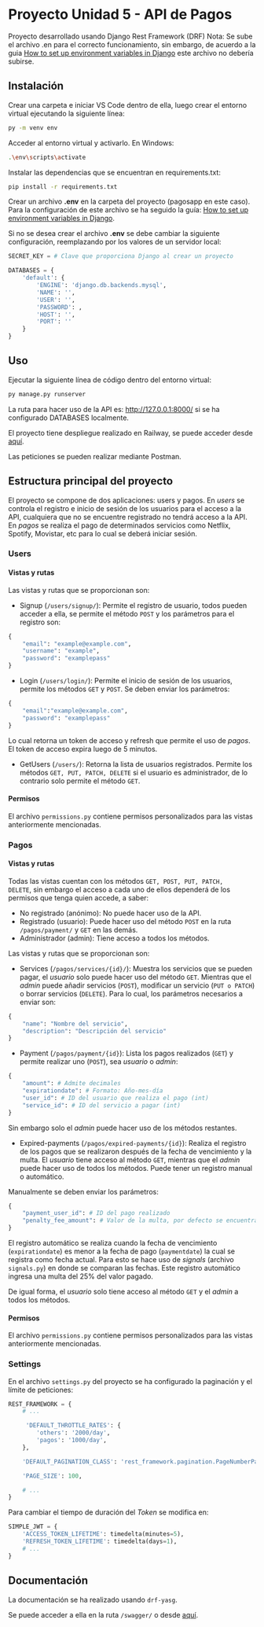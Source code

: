 # Proyecto Unidad 5 - API de Pagos

Proyecto desarrollado usando Django Rest Framework (DRF)
Nota: Se sube el archivo .en para el correcto funcionamiento, sin embargo, de acuerdo a la guia [How to set up environment variables in Django](https://alicecampkin.medium.com/how-to-set-up-environment-variables-in-django-f3c4db78c55f) este archivo no debería subirse.

## Instalación

Crear una carpeta e iniciar VS Code dentro de ella, luego crear el entorno virtual ejecutando la siguiente línea:

```bash
py -m venv env
```
Acceder al entorno virtual y activarlo. En Windows:

```bash
.\env\scripts\activate
```

Instalar las dependencias que se encuentran en requirements.txt:

```bash
pip install -r requirements.txt
```

Crear un archivo **.env** en la carpeta del proyecto (pagosapp en este caso). Para la configuración de este archivo se ha seguido la guía: [How to set up environment variables in Django](https://alicecampkin.medium.com/how-to-set-up-environment-variables-in-django-f3c4db78c55f).

Si no se desea crear el archivo **.env** se debe cambiar la siguiente configuración, reemplazando por los valores de un servidor local:
```py
SECRET_KEY = # Clave que proporciona Django al crear un proyecto

DATABASES = {
    'default': {
        'ENGINE': 'django.db.backends.mysql',
        'NAME': '',
        'USER': '',
        'PASSWORD': ,
        'HOST': '',
        'PORT': ''
    }
}
```

## Uso

Ejecutar la siguiente línea de código dentro del entorno virtual:
```python
py manage.py runserver
```
La ruta para hacer uso de la API es: http://127.0.0.1:8000/ si se ha configurado DATABASES localmente.

El proyecto tiene despliegue realizado en Railway, se puede acceder desde [aquí](https://proyecto-unidad5-production.up.railway.app/).

Las peticiones se pueden realizar mediante Postman.

## Estructura principal del proyecto

El proyecto se compone de dos aplicaciones: users y pagos. En *users* se controla el registro e inicio de sesión de los usuarios para el acceso a la API, cualquiera que no se encuentre registrado no tendrá acceso a la API. En *pagos* se realiza el pago de determinados servicios como Netflix, Spotify, Movistar, etc para lo cual se deberá iniciar sesión.

### Users

#### Vistas y rutas

Las vistas y rutas que se proporcionan son: 

- Signup (<code>/users/signup/</code>): Permite el registro de usuario, todos pueden acceder a ella, se permite el método <code>POST</code> y los parámetros para el registro son:

```py
{
    "email": "example@example.com",
    "username": "example",
    "password": "examplepass"
}
```

- Login (<code>/users/login/</code>): Permite el inicio de sesión de los usuarios, permite los métodos <code>GET</code> y <code>POST</code>. Se deben enviar los parámetros:
```py
{
    "email":"example@example.com",
    "password": "examplepass"
}
```

Lo cual retorna un token de acceso y refresh que permite el uso de *pagos*. El token de acceso expira luego de 5 minutos.

- GetUsers (<code>/users/</code>): Retorna la lista de usuarios registrados. Permite los métodos <code>GET, PUT, PATCH, DELETE</code> si el usuario es administrador, de lo contrario solo permite el método <code>GET</code>.

#### Permisos

El archivo <code>permissions.py</code> contiene permisos personalizados para las vistas anteriormente mencionadas.

### Pagos

#### Vistas y rutas

Todas las vistas cuentan con los métodos <code>GET, POST, PUT, PATCH, DELETE</code>, sin embargo el acceso a cada uno de ellos dependerá de los permisos que tenga quien accede, a saber:
- No registrado (anónimo): No puede hacer uso de la API.
- Registrado (usuario): Puede hacer uso del método <code>POST</code> en la ruta <code>/pagos/payment/</code> y <code>GET</code> en las demás.
- Administrador (admin): Tiene acceso a todos los métodos.

Las vistas y rutas que se proporcionan son: 

- Services (<code>/pagos/services/{id}/</code>): Muestra los servicios que se pueden pagar, el *usuario* solo puede hacer uso del método <code>GET</code>. Mientras que el *admin* puede añadir servicios (<code>POST</code>), modificar un servicio (<code>PUT o PATCH</code>) o borrar servicios (<code>DELETE</code>). Para lo cual, los parámetros necesarios a enviar son:

```py
{
    "name": "Nombre del servicio",
    "description": "Descripción del servicio"
}
```

- Payment (<code>/pagos/payment/{id}</code>): Lista los pagos realizados (<code>GET</code>) y permite realizar uno (<code>POST</code>), sea *usuario* o *admin*:

```py
{
    "amount": # Admite decimales
    "expirationdate": # Formato: Año-mes-día
    "user_id": # ID del usuario que realiza el pago (int)
    "service_id": # ID del servicio a pagar (int)
}
```
Sin embargo solo el *admin* puede hacer uso de los métodos restantes.

- Expired-payments (<code>/pagos/expired-payments/{id}</code>): Realiza el registro de los pagos que se realizaron después de la fecha de vencimiento y la multa. El *usuario* tiene acceso al método <code>GET</code>, mientras que el *admin* puede hacer uso de todos los métodos. Puede tener un registro manual o automático. 

Manualmente se deben enviar los parámetros:
```py
{
    "payment_user_id": # ID del pago realizado
    "penalty_fee_amount": # Valor de la multa, por defecto se encuentra en 0.0
}
```

El registro automático se realiza cuando la fecha de vencimiento (<code>expirationdate</code>) es menor a la fecha de pago (<code>paymentdate</code>) la cual se registra como fecha actual. Para esto se hace uso de *signals* (archivo <code>signals.py</code>) en donde se comparan las fechas. Este registro automático ingresa una multa del 25% del valor pagado.

De igual forma, el *usuario* solo tiene acceso al método <code>GET</code> y el *admin* a todos los métodos.

#### Permisos

El archivo <code>permissions.py</code> contiene permisos personalizados para las vistas anteriormente mencionadas.

### Settings

En el archivo <code>settings.py</code> del proyecto se ha configurado la paginación y el límite de peticiones:

```py
REST_FRAMEWORK = {
    # ...

     'DEFAULT_THROTTLE_RATES': {
        'others': '2000/day',
        'pagos': '1000/day',
    },

    'DEFAULT_PAGINATION_CLASS': 'rest_framework.pagination.PageNumberPagination',

    'PAGE_SIZE': 100,

    # ...
}
```

Para cambiar el tiempo de duración del *Token* se modifica en:

```py
SIMPLE_JWT = {
    'ACCESS_TOKEN_LIFETIME': timedelta(minutes=5),
    'REFRESH_TOKEN_LIFETIME': timedelta(days=1),
    # ...
}
```

## Documentación

La documentación se ha realizado usando <code>drf-yasg</code>.

Se puede acceder a ella en la ruta <code>/swagger/</code> o desde [aquí](https://proyecto-unidad5-production.up.railway.app/swagger/).
